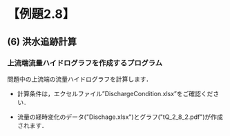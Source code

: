 # 【例題2.8】

## (6) 洪水追跡計算
### 上流端流量ハイドログラフを作成するプログラム

問題中の上流端の流量ハイドログラフを計算します．

- 計算条件は，エクセルファイル”DischargeCondition.xlsx”をご確認ください．

- 流量の経時変化のデータ("Dischage.xlsx")とグラフ("tQ_2_8_2.pdf")が作成されます．


